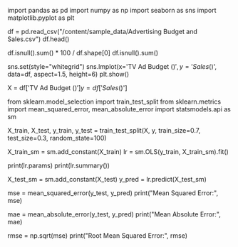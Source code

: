import pandas as pd
import numpy as np
import seaborn as sns
import matplotlib.pyplot as plt

df = pd.read_csv("/content/sample_data/Advertising Budget and Sales.csv")
df.head()

df.isnull().sum() * 100 / df.shape[0]
df.isnull().sum()

sns.set(style="whitegrid")
sns.lmplot(x='TV Ad Budget ($)', y='Sales ($)', data=df, aspect=1.5, height=6)
plt.show()

X = df['TV Ad Budget ($)']
y = df['Sales ($)']

from sklearn.model_selection import train_test_split
from sklearn.metrics import mean_squared_error, mean_absolute_error
import statsmodels.api as sm

X_train, X_test, y_train, y_test = train_test_split(X, y, train_size=0.7, test_size=0.3,
random_state=100)

X_train_sm = sm.add_constant(X_train)
lr = sm.OLS(y_train, X_train_sm).fit()

print(lr.params)
print(lr.summary())

X_test_sm = sm.add_constant(X_test)
y_pred = lr.predict(X_test_sm)

mse = mean_squared_error(y_test, y_pred)
print("Mean Squared Error:", mse)

mae = mean_absolute_error(y_test, y_pred)
print("Mean Absolute Error:", mae)

rmse = np.sqrt(mse)
print("Root Mean Squared Error:", rmse)
